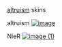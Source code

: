 [altruism](https://osu.ppy.sh/users/29371923) skins

altruism
[![image](https://github.com/user-attachments/assets/a14f83de-097e-4175-ab59-19efb49123ed)](https://altruism.s-ul.eu/Bd6DM2Jk)

NieR
[![image (1)](https://github.com/user-attachments/assets/9010e369-e239-42d1-a584-58dea9966b06)](https://altruism.s-ul.eu/hRShofHK)
